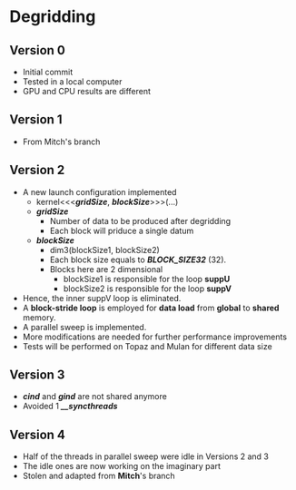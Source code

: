 # Degridding
## Version 0
- Initial commit
- Tested in a local computer
- GPU and CPU results are different

## Version 1
- From Mitch's branch

## Version 2
- A new launch configuration implemented
    - kernel<<<***gridSize***, ***blockSize***>>>(...)
    - ***gridSize***
        - Number of data to be produced after degridding
        - Each block will priduce a single datum
    - ***blockSize***
        - dim3(blockSize1, blockSize2)
        - Each block size equals to ***BLOCK_SIZE32*** (32).
        - Blocks here are 2 dimensional
            - blockSize1 is responsible for the loop **suppU**
            - blockSize2 is responsible for the loop **suppV**
- Hence, the inner suppV loop is eliminated.
- A **block-stride loop** is employed for **data load** from **global** to **shared** memory.
- A parallel sweep is implemented.
- More modifications are needed for further performance improvements
- Tests will be performed on Topaz and Mulan for different data size 

## Version 3
- ***cind*** and ***gind*** are not shared anymore
- Avoided 1 ***__syncthreads***

## Version 4
- Half of the threads in parallel sweep were idle in Versions 2 and 3
- The idle ones are now working on the imaginary part
- Stolen and adapted from **Mitch**'s branch

